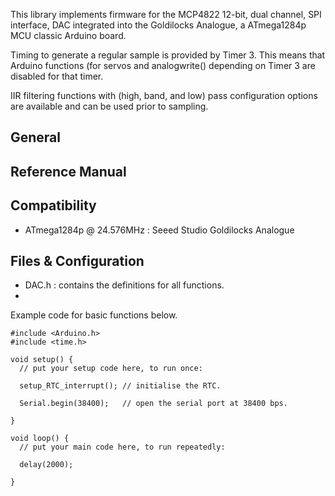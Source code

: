 This library implements firmware for the MCP4822 12-bit, dual channel, SPI interface, DAC integrated into the Goldilocks Analogue, a ATmega1284p MCU classic Arduino board.

Timing to generate a regular sample is provided by Timer 3.
This means that Arduino functions (for servos and analogwrite() depending on Timer 3 are disabled for that timer.

IIR filtering functions with (high, band, and low) pass configuration options are available and can be used prior to sampling.


## General



## Reference Manual



## Compatibility

  * ATmega1284p @ 24.576MHz : Seeed Studio Goldilocks Analogue

## Files & Configuration

* DAC.h : contains the definitions for all functions.
* 

Example code for basic functions below.

```
#include <Arduino.h>
#include <time.h>

void setup() {
  // put your setup code here, to run once:
  
  setup_RTC_interrupt(); // initialise the RTC.
  
  Serial.begin(38400);   // open the serial port at 38400 bps.

}

void loop() {
  // put your main code here, to run repeatedly:

  delay(2000);

}
```


